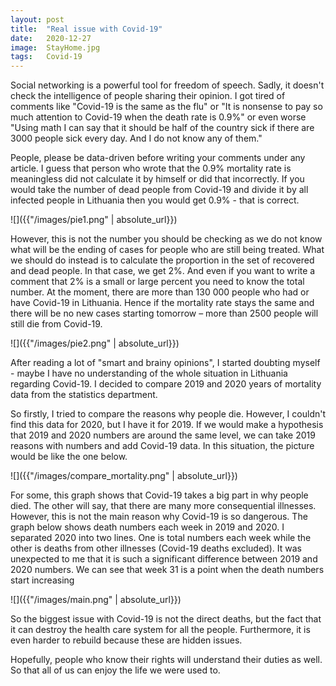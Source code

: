 ```yaml
---
layout: post
title:  "Real issue with Covid-19"
date:   2020-12-27
image:  StayHome.jpg
tags:   Covid-19
---
```


Social networking is a powerful tool for freedom of speech. Sadly, it doesn't check the intelligence of people sharing their opinion. I got tired of comments like "Covid-19 is the same as the flu" or "It is nonsense to pay so much attention to Covid-19 when the death rate is 0.9%" or even worse "Using math I can say that it should be half of the country sick if there are 3000 people sick every day. And I do not know any of them."

People, please be data-driven before writing your comments under any article. I guess that person who wrote that the 0.9% mortality rate is meaningless did not calculate it by himself or did that incorrectly. If you would take the number of dead people from Covid-19 and divide it by all infected people in Lithuania then you would get 0.9% - that is correct.

![]({{"/images/pie1.png" | absolute_url}})

However, this is not the number you should be checking as we do not know what will be the ending of cases for people who are still being treated. What we should do instead is to calculate the proportion in the set of recovered and dead people. In that case, we get 2%. And even if you want to write a comment that 2% is a small or large percent you need to know the total number. At the moment, there are more than 130 000 people who had or have Covid-19 in Lithuania. Hence if the mortality rate stays the same and there will be no new cases starting tomorrow – more than 2500 people will still die from Covid-19.

![]({{"/images/pie2.png" | absolute_url}})

After reading a lot of "smart and brainy opinions", I started doubting myself - maybe I have no understanding of the whole situation in Lithuania regarding Covid-19. I decided to compare 2019 and 2020 years of mortality data from the statistics department.

So firstly, I tried to compare the reasons why people die. However, I couldn't find this data for 2020, but I have it for 2019. If we would make a hypothesis that 2019 and 2020 numbers are around the same level, we can take 2019 reasons with numbers and add Covid-19 data. In this situation, the picture would be like the one below.

![]({{"/images/compare_mortality.png" | absolute_url}})

For some, this graph shows that Covid-19 takes a big part in why people died. The other will say, that there are many more consequential illnesses. However, this is not the main reason why Covid-19 is so dangerous. The graph below shows death numbers each week in 2019 and 2020. I separated 2020 into two lines. One is total numbers each week while the other is deaths from other illnesses (Covid-19 deaths excluded). It was unexpected to me that it is such a significant difference between 2019 and 2020 numbers. We can see that week 31 is a point when the death numbers start increasing 

![]({{"/images/main.png" | absolute_url}})

So the biggest issue with Covid-19 is not the direct deaths, but the fact that it can destroy the health care system for all the people. Furthermore, it is even harder to rebuild because these are hidden issues. 

Hopefully, people who know their rights will understand their duties as well. So that all of us can enjoy the life we were used to.

